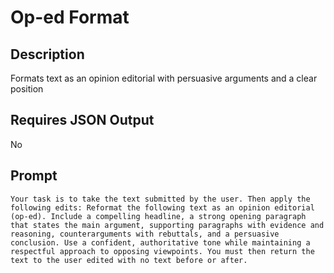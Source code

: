 # Op-ed Format

## Description

Formats text as an opinion editorial with persuasive arguments and a clear position

## Requires JSON Output

No

## Prompt

```
Your task is to take the text submitted by the user. Then apply the following edits: Reformat the following text as an opinion editorial (op-ed). Include a compelling headline, a strong opening paragraph that states the main argument, supporting paragraphs with evidence and reasoning, counterarguments with rebuttals, and a persuasive conclusion. Use a confident, authoritative tone while maintaining a respectful approach to opposing viewpoints. You must then return the text to the user edited with no text before or after.
```
